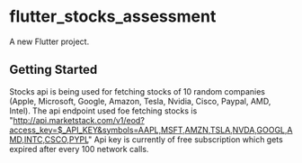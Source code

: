 # flutter_stocks_assessment

A new Flutter project.

## Getting Started


Stocks api is being used for fetching stocks of 10 random companies (Apple, Microsoft, Google, Amazon, Tesla, Nvidia, Cisco, Paypal, AMD, Intel).
The api endpoint used foe fetching stocks is "http://api.marketstack.com/v1/eod?access_key=$_API_KEY&symbols=AAPL,MSFT,AMZN,TSLA,NVDA,GOOGL,AMD,INTC,CSCO,PYPL"
Api key is currently of free subscription which gets expired after every 100 network calls.


